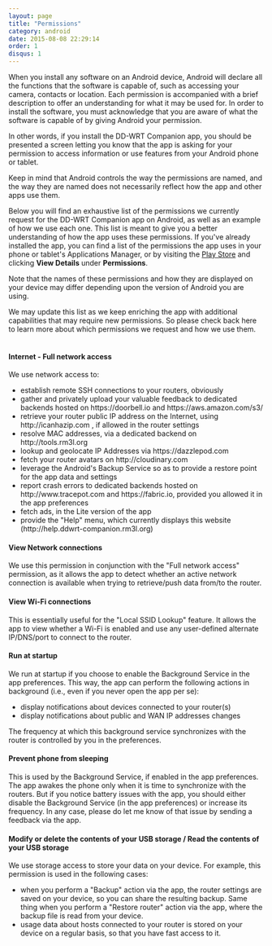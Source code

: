 ```yaml
---
layout: page
title: "Permissions"
category: android
date: 2015-08-08 22:29:14
order: 1
disqus: 1
---
```


<script>
  (function (w,i,d,g,e,t,s) {w[d] = w[d]||[];t= i.createElement(g);
    t.async=1;t.src=e;s=i.getElementsByTagName(g)[0];s.parentNode.insertBefore(t, s);
  })(window, document, '_gscq','script','//widgets.getsitecontrol.com/59849/script.js');
</script>

<!-- Begin Cookie Consent plugin by Silktide - http://silktide.com/cookieconsent -->
<script type="text/javascript">
    window.cookieconsent_options = {"message":"This website uses cookies to ensure you get the best experience on our website","dismiss":"Got it!","learnMore":"More info","link":null,"theme":"dark-top"};
</script>

<script type="text/javascript" src="//s3.amazonaws.com/cc.silktide.com/cookieconsent.latest.min.js"></script>
<!-- End Cookie Consent plugin -->
<!-- 
<script type="text/javascript">
    window.doorbellOptions = {
        appKey: 'f6ciDeNxz1cbW2TSirLv5hn5btBo353HB6xTkaTvJOCDW5JlJtB1dpkaaGGg6Alb'
    };
    (function(d, t) {
        var g = d.createElement(t);g.id = 'doorbellScript';g.type = 'text/javascript';g.async = true;g.src = 'https://embed.doorbell.io/button/1824?t='+(new Date().getTime());(d.getElementsByTagName('head')[0]||d.getElementsByTagName('body')[0]).appendChild(g);
    }(document, 'script'));
</script> -->

<script>
    window['_fs_debug'] = false;
    window['_fs_host'] = 'fullstory.com';
    window['_fs_org'] = '5AXDS';
    window['_fs_namespace'] = 'FS';
    (function(m,n,e,t,l,o,g,y){
        if (e in m && m.console && m.console.log) { m.console.log('FullStory namespace conflict. Please set window["_fs_namespace"].'); return;}
        g=m[e]=function(a,b){g.q?g.q.push([a,b]):g._api(a,b);};g.q=[];
        o=n.createElement(t);o.async=1;o.src='https://'+_fs_host+'/s/fs.js';
        y=n.getElementsByTagName(t)[0];y.parentNode.insertBefore(o,y);
        g.identify=function(i,v){g(l,{uid:i});if(v)g(l,v)};g.setUserVars=function(v){g(l,v)};
        g.identifyAccount=function(i,v){o='account';v=v||{};v.acctId=i;g(o,v)};
        g.clearUserCookie=function(c,d,i){if(!c || document.cookie.match('fs_uid=[`;`]*`[`;`]*`[`;`]*`')){
        d=n.domain;while(1){n.cookie='fs_uid=;domain='+d+
        ';path=/;expires='+new Date(0).toUTCString();i=d.indexOf('.');if(i<0)break;d=d.slice(i+1)}}};
    })(window,document,window['_fs_namespace'],'script','user');
</script>

When you install any software on an Android device, Android will declare all the functions that the software is capable of, such as accessing your camera, contacts or location. Each permission is accompanied with a brief description to offer an understanding for what it may be used for. In order to install the software, you must acknowledge that you are aware of what the software is capable of by giving Android your permission.

In other words, if you install the DD-WRT Companion app, you should be presented a screen letting you know that the app is asking for your permission to access information or use features from your Android phone or tablet. 

Keep in mind that Android controls the way the permissions are named, and the way they are named does not necessarily reflect how the app and other apps use them.

Below you will find an exhaustive list of the permissions we currently request for the DD-WRT Companion app on Android, as well as an example of how we use each one. This list is meant to give you a better understanding of how the app uses these permissions. 
If you've already installed the app, you can find a list of the permissions the app uses in your phone or tablet's Applications Manager, or by visiting the <a href="https://play.google.com/store/apps/details?id=org.rm3l.ddwrt">Play Store</a> and clicking <b>View Details</b> under <b>Permissions</b>.

Note that the names of these permissions and how they are displayed on your device may differ depending upon the version of Android you are using.

We may update this list as we keep enriching the app with additional capabilities that may require new permissions. So please check back here to learn more about which permissions we request and how we use them. 
<br/><br/>

#### Internet - Full network access
We use network access to:
<ul>
<li>establish remote SSH connections to your routers, obviously</li>
<li>gather and privately upload your valuable feedback to dedicated backends hosted on https://doorbell.io and https://aws.amazon.com/s3/</li>
<li>retrieve your router public IP address on the Internet, using http://icanhazip.com , if allowed in the router settings </li>
<li>resolve MAC addresses, via a dedicated backend on http://tools.rm3l.org</li>
<li>lookup and geolocate IP Addresses via https://dazzlepod.com</li>
<li>fetch your router avatars on http://cloudinary.com</li>
<li>leverage the Android's Backup Service so as to provide a restore point for the app data and settings</li>
<li>report crash errors to dedicated backends hosted on http://www.tracepot.com and https://fabric.io, provided you allowed it in the app preferences</li>
<li>fetch ads, in the Lite version of the app</li>
<li>provide the "Help" menu, which currently displays this website (http://help.ddwrt-companion.rm3l.org)</li>
</ul>



#### View Network connections
We use this permission in conjunction with the "Full network access" permission, as it allows the app to detect whether an active network connection is available when trying to retrieve/push data from/to the router.



#### View Wi-Fi connections
This is essentially useful for the "Local SSID Lookup" feature. It allows the app to view whether a Wi-Fi is enabled and use any user-defined alternate IP/DNS/port to connect to the router.



#### Run at startup
We run at startup if you choose to enable the Background Service in the app preferences. 
This way, the app can perform the following actions in background (i.e., even if you never open the app per se):
<ul>
<li>display notifications about devices connected to your router(s)</li>
<li>display notifications about public and WAN IP addresses changes</li>
</ul>
The frequency at which this background service synchronizes with the router is controlled by you in the preferences.


#### Prevent phone from sleeping
This is used by the Background Service, if enabled in the app preferences. The app awakes the phone only when it is time to synchronize with the routers.
But if you notice battery issues with the app, you should either disable the Background Service (in the app preferences) or increase its frequency. In any case, please do let me know of that issue by sending a feedback via the app.



#### Modify or delete the contents of your USB storage / Read the contents of your USB storage
We use storage access to store your data on your device. For example, this permission is used in the following cases:
<ul>
<li>when you perform a "Backup" action via the app, the router settings are saved on your device, so you can share the resulting backup. Same thing when you perform a "Restore router" action via the app, where the backup file is read from your device.</li>
<li>usage data about hosts connected to your router is stored on your device on a regular basis, so that you have fast access to it.</li>
</ul>


